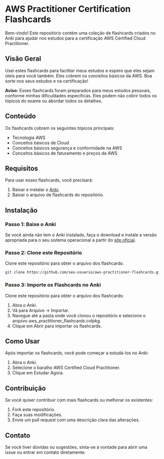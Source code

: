 # AWS Practitioner Certification Flashcards

Bem-vindo! Este repositório contém uma coleção de flashcards criados no Anki para ajudar nos estudos para a certificação AWS Certified Cloud Practitioner.

## Visão Geral

Usei estes flashcards para facilitar meus estudos e espero que eles sejam úteis para você também. Eles cobrem os conceitos básicos da AWS. Boa sorte nos seus estudos e na certificação!

**Aviso:** Esses flashcards foram preparados para meus estudos pessoais, conforme minhas dificuldades específicas. Eles podem não cobrir todos os tópicos do exame ou abordar todos os detalhes.

## Conteúdo

Os flashcards cobrem os seguintes tópicos principais:

- Tecnologia AWS
- Conceitos básicos de Cloud
- Conceitos básicos segurança e conformidade na AWS
- Conceitos básicos de faturamento e preços da AWS

## Requisitos

Para usar esses flashcards, você precisará:

1. Baixar e instalar o [Anki](https://apps.ankiweb.net/).
2. Baixar o arquivo de flashcards do repositório.

## Instalação

### Passo 1: Baixe o Anki

Se você ainda não tem o Anki instalado, faça o download e instale a versão apropriada para o seu sistema operacional a partir do [site oficial](https://apps.ankiweb.net/).

### Passo 2: Clone este Repositório

Clone este repositório para obter o arquivo dos flashcards:

```sh
git clone https://github.com/seu-usuario/aws-practitioner-flashcards.git
```

### Passo 3: Importe os Flashcards no Anki

Clone este repositório para obter o arquivo dos flashcards:

1. Abra o Anki.
2. Vá para Arquivo -> Importar.
3. Navegue até a pasta onde você clonou o repositório e selecione o arquivo aws_practitioner_flashcards.colpkg.
4. Clique em Abrir para importar os flashcards.

## Como Usar

Após importar os flashcards, você pode começar a estudá-los no Anki:

1. Abra o Anki.
2. Selecione o baralho AWS Certified Cloud Practitioner.
3. Clique em Estudar Agora.

## Contribuição

Se você quiser contribuir com mais flashcards ou melhorar os existentes:

1. Fork este repositório.
2. Faça suas modificações.
3. Envie um pull request com uma descrição clara das alterações.

## Contato

Se você tiver dúvidas ou sugestões, sinta-se à vontade para abrir uma issue ou entrar em contato diretamente.
